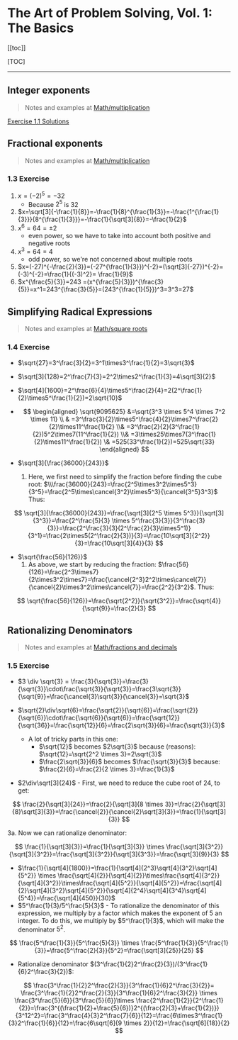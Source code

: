 # The Art of Problem Solving, Vol. 1: The Basics

[[toc]]

[TOC]

---

## Integer exponents

> Notes and examples at [Math/multiplication](../Math/multiplication.md#integer-exponents)

[Exercise 1.1 Solutions](../static/Books/exercises_solution_1.1.jpg)

## Fractional exponents

> Notes and examples at [Math/multiplication](../Math/multiplication.md#fractional-exponents)

### 1.3 Exercise

1. $x=(-2)^5=-32$
    - Because $2^5$ is 32
2. $x=\sqrt[3]{-\frac{1}{8}}=-\frac{1}{8}^{\frac{1}{3}}=-\frac{1^{\frac{1}{3}}}{8^{\frac{1}{3}}}=-\frac{1}{\sqrt[3]{8}}=-\frac{1}{2}$
3. $x^6=64=\pm2$
    - even power, so we have to take into account both positive and negative roots
4. $x^3=64=4$
    - odd power, so we're not concerned about multiple roots
5. $x=(-27)^{-\frac{2}{3}}=(-27^{\frac{1}{3}})^{-2}=(\sqrt[3]{-27})^{-2}=(-3)^{-2}=\frac{1}{(-3)^2}= \frac{1}{9}$
6. $x^{\frac{5}{3}}=243 =(x^{\frac{5}{3}})^{\frac{3}{5}}=x^1=243^{\frac{3}{5}}=(243^{\frac{1}{5}})^3=3^3=27$

## Simplifying Radical Expressions

> Notes and examples at [Math/square roots](../Math/square_roots.md#simplifying-square-roots)

### 1.4 Exercise

-   $\sqrt{27}=3^\frac{3}{2}=3^1\times3^\frac{1}{2}=3\sqrt{3}$
-   $\sqrt[3]{128}=2^\frac{7}{3}=2^2\times2^\frac{1}{3}=4\sqrt[3]{2}$
-   $\sqrt[4]{1600}=2^\frac{6}{4}\times5^\frac{2}{4}=2(2^\frac{1}{2}\times5^\frac{1}{2})=2\sqrt{10}$
-   $$
     \begin{aligned}
     \sqrt{9095625} &=\sqrt{3^3 \times 5^4 \times 7^2 \times 11} \\ & =3^\frac{3}{2}\times5^\frac{4}{2}\times7^\frac{2}{2}\times11^\frac{1}{2} \\& =3^\frac{2}{2}(3^\frac{1}{2})5^2\times7(11^\frac{1}{2}) \\& =3\times25\times7(3^\frac{1}{2}\times11^\frac{1}{2}) \& =525(33^\frac{1}{2})=525\sqrt{33}
     \end{aligned}
    $$

-   $\sqrt[3]{\frac{36000}{243}}$
    1.  Here, we first need to simplify the fraction before finding the cube root: $\\\frac{36000}{243}=\frac{2^5\times3^2\times5^3}{3^5}=\frac{2^5\times\cancel{3^2}\times5^3}{\cancel{3^5}3^3}$ Thus:

$$
\sqrt[3]{\frac{36000}{243}}=\frac{\sqrt[3]{2^5 \times 5^3}}{\sqrt[3]{3^3}}=\frac{2^\frac{5}{3} \times 5^\frac{3}{3}}{3^\frac{3}{3}}=\frac{2^\frac{3}{3}(2^\frac{2}{3}\times5^1)}{3^1}=\frac{2\times5(2^\frac{2}{3})}{3}=\frac{10\sqrt[3]{2^2}}{3}=\frac{10\sqrt[3]{4}}{3}
$$

-   $\sqrt{\frac{56}{126}}$
    1.  As above, we start by reducing the fraction: $\frac{56}{126}=\frac{2^3\times7}{2\times3^2\times7}=\frac{\cancel{2^3}2^2\times\cancel{7}}{\cancel{2}\times3^2\times\cancel{7}}=\frac{2^2}{3^2}$. Thus:

$$
\sqrt{\frac{56}{126}}=\frac{\sqrt{2^2}}{\sqrt{3^2}}=\frac{\sqrt{4}}{\sqrt{9}}=\frac{2}{3}
$$

## Rationalizing Denominators

> Notes and examples at [Math/fractions and decimals](../Math/fractions_and_decimals.md#rationalizing-denominators)

### 1.5 Exercise

-   $3 \div \sqrt{3} = \frac{3}{\sqrt{3}}=\frac{3}{\sqrt{3}}\cdot\frac{\sqrt{3}}{\sqrt{3}}=\frac{3\sqrt{3}}{\sqrt{9}}=\frac{\cancel{3}\sqrt{3}}{\cancel{3}}=\sqrt{3}$
-   $\sqrt{2}\div\sqrt{6}=\frac{\sqrt{2}}{\sqrt{6}}=\frac{\sqrt{2}}{\sqrt{6}}\cdot\frac{\sqrt{6}}{\sqrt{6}}=\frac{\sqrt{12}}{\sqrt{36}}=\frac{\sqrt{12}}{6}=\frac{2\sqrt{3}}{6}=\frac{\sqrt{3}}{3}$

    -   A lot of tricky parts in this one:
        -   $\sqrt{12}$ becomes $2\sqrt{3}$ because (reasons): $\sqrt{12}=\sqrt{2^2 \times 3}=2\sqrt{3}$
        -   $\frac{2\sqrt{3}}{6}$ becomes $\frac{\sqrt{3}}{3}$ because: $\frac{2}{6}=\frac{2}{2 \times 3}=\frac{1}{3}$

-   $2\div\sqrt[3]{24}$ - First, we need to reduce the cube root of 24, to get:

$$
 \frac{2}{\sqrt[3]{24}}=\frac{2}{\sqrt[3]{8 \times 3}}=\frac{2}{\sqrt[3]{8}\sqrt[3]{3}}=\frac{\cancel{2}}{\cancel{2}\sqrt[3]{3}}=\frac{1}{\sqrt[3]{3}}
$$

3a. Now we can rationalize denominator:

$$
    \frac{1}{\sqrt[3]{3}}=\frac{1}{\sqrt[3]{3}} \times \frac{\sqrt[3]{3^2}}{\sqrt[3]{3^2}}=\frac{\sqrt[3]{3^2}}{\sqrt[3]{3^3}}=\frac{\sqrt[3]{9}}{3}
$$

-   $\frac{1}{\sqrt[4]{1800}}=\frac{1}{\sqrt[4]{2^3}\sqrt[4]{3^2}\sqrt[4]{5^2}} \times \frac{\sqrt[4]{2}}{\sqrt[4]{2}}\times\frac{\sqrt[4]{3^2}}{\sqrt[4]{3^2}}\times\frac{\sqrt[4]{5^2}}{\sqrt[4]{5^2}}=\frac{\sqrt[4]{2}\sqrt[4]{3^2}\sqrt[4]{5^2}}{\sqrt[4]{2^4}\sqrt[4]{3^4}\sqrt[4]{5^4}}=\frac{\sqrt[4]{450}}{30}$
-   $5^\frac{1}{3}/5^\frac{5}{3}$ - To rationalize the denominator of this expression, we multiply by a factor which makes the exponent of 5 an integer. To do this, we multiply by $5^\frac{1}{3}$, which will make the denominator $5^2$.

$$
\frac{5^\frac{1}{3}}{5^\frac{5}{3}} \times \frac{5^\frac{1}{3}}{5^\frac{1}{3}}=\frac{5^\frac{2}{3}}{5^2}=\frac{\sqrt[3]{25}}{25}
$$

-   Rationalize denominator $(3^\frac{1}{2}2^\frac{2}{3})/(3^\frac{1}{6}2^\frac{3}{2})$:

$$
\frac{3^\frac{1}{2}2^\frac{2}{3}}{3^\frac{1}{6}2^\frac{3}{2}}= \frac{3^\frac{1}{2}2^\frac{2}{3}}{3^\frac{1}{6}2^\frac{3}{2}} \times \frac{3^\frac{5}{6}}{3^\frac{5}{6}}\times \frac{2^\frac{1}{2}}{2^\frac{1}{2}}=\frac{3^{(\frac{1}{2}+\frac{5}{6})}2^{(\frac{2}{3}+\frac{1}{2})}}{3^12^2}=\frac{3^\frac{4}{3}2^\frac{7}{6}}{12}=\frac{6\times3^\frac{1}{3}2^\frac{1}{6}}{12}=\frac{6\sqrt[6]{9 \times 2}}{12}=\frac{\sqrt[6]{18}}{2}
$$
